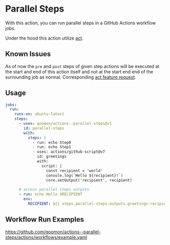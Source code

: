 # Parallel Steps

With this action, you can run parallel steps in a GitHub Actions workflow jobs.

Under the hood this action utilize [act](https://github.com/nektos/act).

## Known Issues
As of now the `pre` and `post` steps of given step actions will be executed at the start and end of this action itself and not at the start end end of the surrounding job as normal. 
Corresponding [act feature request](https://github.com/nektos/act/issues/2740).

## Usage

```yaml
jobs:
  run:
    runs-on: ubuntu-latest
    steps:
      - uses: qoomon/actions--parallel-steps@v1
        id: parallel-steps
        with:
          steps: |
            - run: echo Step0
            - run: echo Step1
            - uses: actions/github-script@v7
              id: greetings
              with:
                script: |
                  const recipient = 'world'
                  console.log(`Hello ${recipient}!`)
                  core.setOutput('recipient', recipient)
            
      # access parallel steps outputs            
      - run: echo Hello $RECIPIENT
        env:
          RECIPIENT: ${{ steps.parallel-steps.outputs.greetings-recipient }}
```

## Workflow Run Examples
https://github.com/qoomon/actions--parallel-steps/actions/workflows/example.yaml

